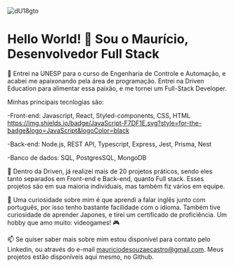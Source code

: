 
![dU18gto](https://github.com/Tundror/Tundror/assets/89937349/d5bb4af8-f335-4b21-bb34-22bb837a0fe7)
# Hello World! 👋 Sou o Maurício, Desenvolvedor Full Stack

🌱 Entrei na UNESP para o curso de Engenharia de Controle e Automação, e acabei me apaixonando pela área de programação. Entrei na Driven Education para alimentar essa paixão, e me tornei um Full-Stack Developer.

Minhas principais tecnlogias são:

-Front-end: Javascript, React, Styled-components, CSS, HTML https://img.shields.io/badge/JavaScript-F7DF1E.svg?style=for-the-badge&logo=JavaScript&logoColor=black

-Back-end: Node.js, REST API, Typescript, Express, Jest, Prisma, Nest

-Banco de dados: SQL, PostgresSQL, MongoDB

🔭 Dentro da Driven, já realizei mais de 20 projetos práticos, sendo eles tanto separados em Front-end e Back-end, quanto Full stack. Esses projetos são em sua maioria individuais, mas também fiz vários em equipe.

💬 Uma curiosidade sobre mim é que aprendi a falar inglês junto com português, por isso tenho bastante facilidade com o idioma. Também tive curiosidade de aprender Japones, e tirei um certificado de proficiência. Um hobby que amo muito: videogames! 🎮

📫 Se quiser saber mais sobre mim estou disponível para contato pelo Linkedin, ou através do e-mail mauriciodesouzaecastro@gmail.com. Meus projetos estão disponíveis aqui mesmo, no Github.
<!--
**Tundror/Tundror** is a ✨ _special_ ✨ repository because its `README.md` (this file) appears on your GitHub profile.

Here are some ideas to get you started:

- 🔭 I’m currently working on ...
- 🌱 I’m currently learning ...
- 👯 I’m looking to collaborate on ...
- 🤔 I’m looking for help with ...
- 💬 Ask me about ...
- 📫 How to reach me: ...
- 😄 Pronouns: ...
- ⚡ Fun fact: ...
-->
